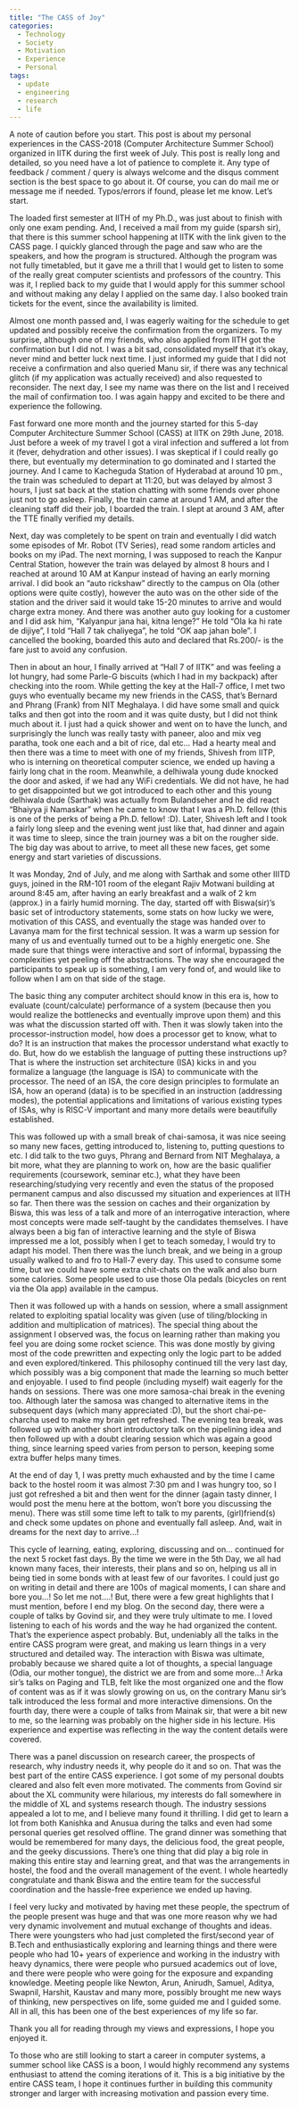 ```yaml
---
title: "The CASS of Joy"
categories: 
  - Technology
  - Society
  - Motivation
  - Experience
  - Personal
tags:
  - update
  - engineering
  - research
  - life
---
```


A note of caution before you start. This post is about my personal experiences in the CASS-2018 (Computer Architecture Summer School) organized in IITK during the first week of July. This post is really long and detailed, so you need have a lot of patience to complete it. Any type of feedback / comment / query is always welcome and the disqus comment section is the best space to go about it. Of course, you can do mail me or message me if needed. Typos/errors if found, please let me know. Let’s start.

The loaded first semester at IITH of my Ph.D., was just about to finish with only one exam pending. And, I received a mail from my guide (sparsh sir), that there is this summer school happening at IITK with the link given to the CASS page. I quickly glanced through the page and saw who are the speakers, and how the program is structured. Although the program was not fully timetabled, but it gave me a thrill that I would get to listen to some of the really great computer scientists and professors of the country.  This was it, I replied back to my guide that I would apply for this summer school and without making any delay I applied on the same day. I also booked train tickets for the event, since the availability is limited.

Almost one month passed and, I was eagerly waiting for the schedule to get updated and possibly receive the confirmation from the organizers. To my surprise, although one of my friends, who also applied from IITH got the confirmation but I did not. I was a bit sad, consolidated myself that it’s okay, never mind and better luck next time. I just informed my guide that I did not receive a confirmation and also queried Manu sir, if there was any technical glitch (if my application was actually received) and also requested to reconsider. The next day, I see my name was there on the list and I received the mail of confirmation too. I was again happy and excited to be there and experience the following.

Fast forward one more month and the journey started for this 5-day Computer Architecture Summer School (CASS) at IITK on 29th June, 2018. Just before a week of my travel I got a viral infection and suffered a lot from it (fever, dehydration and other issues). I was skeptical if I could really go there, but eventually my determination to go dominated and I started the journey. And I came to Kacheguda Station of Hyderabad at around 10 pm., the train was scheduled to depart at 11:20, but was delayed by almost 3 hours, I just sat back at the station chatting with some friends over phone just not to go asleep. Finally, the train came at around 1 AM, and after the cleaning staff did their job, I boarded the train. I slept at around 3 AM, after the TTE finally verified my details.

Next, day was completely to be spent on train and eventually I did watch some episodes of Mr. Robot (TV Series), read some random articles and books on my iPad. The next morning, I was supposed to reach the Kanpur Central Station, however the train was delayed by almost 8 hours and I reached at around 10 AM at Kanpur instead of having an early morning arrival. I did book an “auto rickshaw” directly to the campus on Ola (other options were quite costly), however the auto was on the other side of the station and the driver said it would take 15-20 minutes to arrive and would charge extra money. And there was another auto guy looking for a customer and I did ask him, “Kalyanpur jana hai, kitna lenge?” He told “Ola ka hi rate de dijiye”, I told “Hall 7 tak chaliyega”, he told “OK aap jahan bole”. I cancelled the booking, boarded this auto and declared that Rs.200/- is the fare just to avoid any confusion.

Then in about an hour, I finally arrived at “Hall 7 of IITK” and was feeling a lot hungry, had some Parle-G biscuits (which I had in my backpack) after checking into the room. While getting the key at the Hall-7 office, I met two guys who eventually became my new friends in the CASS, that’s Bernard and Phrang (Frank) from NIT Meghalaya. I did have some small and quick talks and then got into the room and it was quite dusty, but I did not think much about it. I just had a quick shower and went on to have the lunch, and surprisingly the lunch was really tasty with paneer, aloo and mix veg paratha, took one each and a bit of rice, dal etc… Had a hearty meal and then there was a time to meet with one of my friends, Shivesh from IITP, who is interning on theoretical computer science, we ended up having a fairly long chat in the room. Meanwhile, a delhiwala young dude knocked the door and asked, if we had any WiFi credentials. We did not have, he had to get disappointed but we got introduced to each other and this young delhiwala dude (Sarthak) was actually from Bulandseher and he did react “Bhaiyya ji Namaskar” when he came to know that I was a Ph.D. fellow (this is one of the perks of being a Ph.D. fellow! :D). Later, Shivesh left and I took a fairly long sleep and the evening went just like that, had dinner and again it was time to sleep, since the train journey was a bit on the rougher side. The big day was about to arrive, to meet all these new faces, get some energy and start varieties of discussions.

It was Monday, 2nd of July, and me along with Sarthak and some other IIITD guys, joined in the RM-101 room of the elegant Rajiv Motwani building at around 8:45 am, after having an early breakfast and a walk of 2 km (approx.) in a fairly humid morning. The day, started off with Biswa(sir)’s basic set of introductory statements, some stats on how lucky we were, motivation of this CASS, and eventually the stage was handed over to Lavanya mam for the first technical session. It was a warm up session for many of us and eventually turned out to be a highly energetic one. She made sure that things were interactive and sort of informal, bypassing the complexities yet peeling off the abstractions. The way she encouraged the participants to speak up is something, I am very fond of, and would like to follow when I am on that side of the stage.

The basic thing any computer architect should know in this era is, how to evaluate (count/calculate) performance of a system (because then you would realize the bottlenecks and eventually improve upon them) and this was what the discussion started off with. Then it was slowly taken into the processor-instruction model, how does a processor get to know, what to do? It is an instruction that makes the processor understand what exactly to do. But, how do we establish the language of putting these instructions up? That is where the instruction set architecture (ISA) kicks in and you formalize a language (the language is ISA) to communicate with the processor. The need of an ISA, the core design principles to formulate an ISA, how an operand (data) is to be specified in an instruction (addressing modes), the potential applications and limitations of various existing types of ISAs, why is RISC-V important and many more details were beautifully established.

This was followed up with a small break of chai-samosa, it was nice seeing so many new faces, getting introduced to, listening to, putting questions to etc. I did talk to the two guys, Phrang and Bernard from NIT Meghalaya, a bit more, what they are planning to work on, how are the basic qualifier requirements (coursework, seminar etc.), what they have been researching/studying very recently and even the status of the proposed permanent campus and also discussed my situation and experiences at IITH so far. Then there was the session on caches and their organization by Biswa, this was less of a talk and more of an interrogative interaction, where most concepts were made self-taught by the candidates themselves. I have always been a big fan of interactive learning and the style of Biswa impressed me a lot, possibly when I get to teach someday, I would try to adapt his model. Then there was the lunch break, and we being in a group usually walked to and fro to Hall-7 every day. This used to consume some time, but we could have some extra chit-chats on the walk and also burn some calories. Some people used to use those Ola pedals (bicycles on rent via the Ola app) available in the campus.

Then it was followed up with a hands on session, where a small assignment related to exploiting spatial locality was given (use of tiling/blocking in addition and multiplication of matrices). The special thing about the assignment I observed was, the focus on learning rather than making you feel you are doing some rocket science. This was done mostly by giving most of the code prewritten and expecting only the logic part to be added and even explored/tinkered. This philosophy continued till the very last day, which possibly was a big component that made the learning so much better and enjoyable. I used to find people (including myself) wait eagerly for the hands on sessions. There was one more samosa-chai break in the evening too. Although later the samosa was changed to alternative items in the subsequent days (which many appreciated :D), but the short chai-pe-charcha used to make my brain get refreshed. The evening tea break, was followed up with another short introductory talk on the pipelining idea and then followed up with a doubt clearing session which was again a good thing, since learning speed varies from person to person, keeping some extra buffer helps many times.

At the end of day 1, I was pretty much exhausted and by the time I came back to the hostel room it was almost 7:30 pm and I was hungry too, so I just got refreshed a bit and then went for the dinner (again tasty dinner, I would post the menu here at the bottom, won’t bore you discussing the menu). There was still some time left to talk to my parents, (girl)friend(s) and check some updates on phone and eventually fall asleep. And, wait in dreams for the next day to arrive…!

This cycle of learning, eating, exploring, discussing and on… continued for the next 5 rocket fast days. By the time we were in the 5th Day, we all had known many faces, their interests, their plans and so on, helping us all in being tied in some bonds with at least few of our favorites. I could just go on writing in detail and there are 100s of magical moments, I can share and bore you…! So let me not….! But, there were a few great highlights that I must mention, before I end my blog.
On the second day, there were a couple of talks by Govind sir, and they were truly ultimate to me. I loved listening to each of his words and the way he had organized the content. That’s the experience aspect probably. But, undeniably all the talks in the entire CASS program were great, and making us learn things in a very structured and detailed way. The interaction with Biswa was ultimate, probably because we shared quite a lot of thoughts, a special language (Odia, our mother tongue), the district we are from and some more…! Arka sir’s talks on Paging and TLB, felt like the most organized one and the flow of content was as if it was slowly growing on us, on the contrary Manu sir’s talk introduced the less formal and more interactive dimensions.  On the fourth day, there were a couple of talks from Mainak sir, that were a bit new to me, so the learning was probably on the higher side in his lecture. His experience and expertise was reflecting in the way the content details were covered.

There was a panel discussion on research career, the prospects of research, why industry needs it, why people do it and so on. That was the best part of the entire CASS experience. I got some of my personal doubts cleared and also felt even more motivated. The comments from Govind sir about the XL community were hilarious, my interests do fall somewhere in the middle of XL and systems research though. The industry sessions appealed a lot to me, and I believe many found it thrilling. I did get to learn a lot from both Kanishka and Anusua during the talks and even had some personal queries get resolved offline. The grand dinner was something that would be remembered for many days, the delicious food, the great people, and the geeky discussions. There’s one thing that did play a big role in making this entire stay and learning great, and that was the arrangements in hostel, the food and the overall management of the event. I whole heartedly congratulate and thank Biswa and the entire team for the successful coordination and the hassle-free experience we ended up having.

I feel very lucky and motivated by having met these people, the spectrum of the people present was huge and that was one more reason why we had very dynamic involvement and mutual exchange of thoughts and ideas. There were youngsters who had just completed the first/second year of B.Tech and enthusiastically exploring and learning things and there were people who had 10+ years of experience and working in the industry with heavy dynamics, there were people who pursued academics out of love, and there were people who were going for the exposure and expanding knowledge. Meeting people like Newton, Arun, Anirudh, Samuel, Aditya, Swapnil, Harshit, Kaustav and many more, possibly brought me new ways of thinking, new perspectives on life, some guided me and I guided some. All in all, this has been one of the best experiences of my life so far.

Thank you all for reading through my views and expressions, I hope you enjoyed it.

To those who are still looking to start a career in computer systems, a summer school like CASS is a boon, I would highly recommend any systems enthusiast to attend the coming iterations of it. This is a big initiative by the entire CASS team, I hope it continues further in building this community stronger and larger with increasing motivation and passion every time.